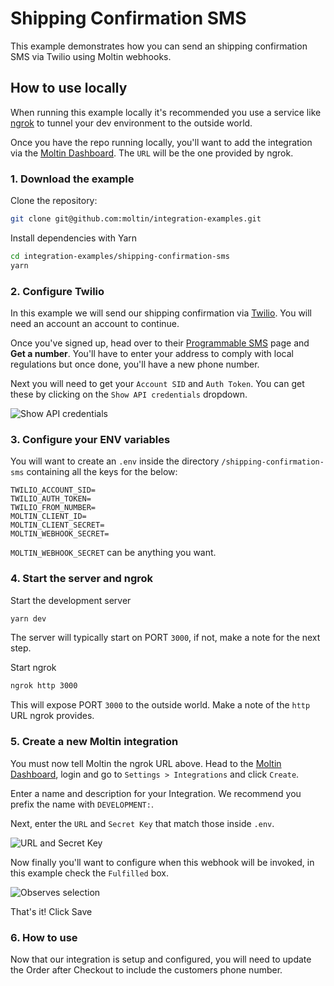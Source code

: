 # Shipping Confirmation SMS

This example demonstrates how you can send an shipping confirmation SMS via Twilio using Moltin webhooks.

## How to use locally

When running this example locally it's recommended you use a service like [ngrok](https://ngrok.com) to tunnel your dev environment to the outside world.

Once you have the repo running locally, you'll want to add the integration via the [Moltin Dashboard](https://dashboard.moltin.com/app/settings/integrations). The `URL` will be the one provided by ngrok.

### 1. Download the example

Clone the repository:

```bash
git clone git@github.com:moltin/integration-examples.git
```

Install dependencies with Yarn

```bash
cd integration-examples/shipping-confirmation-sms
yarn
```

### 2. Configure Twilio

In this example we will send our shipping confirmation via [Twilio](https://www.twilio.com). You will need an account an account to continue.

Once you've signed up, head over to their [Programmable SMS](https://www.twilio.com/console/sms/dashboard) page and **Get a number**. You'll have to enter your address to comply with local regulations but once done, you'll have a new phone number.

Next you will need to get your `Account SID` and `Auth Token`. You can get these by clicking on the `Show API credentials` dropdown.

![Show API credentials](https://user-images.githubusercontent.com/950181/52860550-a9934f80-3127-11e9-92dc-84554bda513a.png)

### 3. Configure your ENV variables

You will want to create an `.env` inside the directory `/shipping-confirmation-sms` containing all the keys for the below:

```shell
TWILIO_ACCOUNT_SID=
TWILIO_AUTH_TOKEN=
TWILIO_FROM_NUMBER=
MOLTIN_CLIENT_ID=
MOLTIN_CLIENT_SECRET=
MOLTIN_WEBHOOK_SECRET=
```

`MOLTIN_WEBHOOK_SECRET` can be anything you want.

### 4. Start the server and ngrok

Start the development server

```bash
yarn dev
```

The server will typically start on PORT `3000`, if not, make a note for the next step.

Start ngrok

```bash
ngrok http 3000
```

This will expose PORT `3000` to the outside world. Make a note of the `http` URL ngrok provides.

### 5. Create a new Moltin integration

You must now tell Moltin the ngrok URL above. Head to the [Moltin Dashboard](https://dashboard.moltin.com/app/settings/integrations), login and go to `Settings > Integrations` and click `Create`.

Enter a name and description for your Integration. We recommend you prefix the name with `DEVELOPMENT:`.

Next, enter the `URL` and `Secret Key` that match those inside `.env`.

![URL and Secret Key](https://user-images.githubusercontent.com/950181/52846929-ca957980-3102-11e9-9a20-23b8139767ee.png)

Now finally you'll want to configure when this webhook will be invoked, in this example check the `Fulfilled` box.

![Observes selection](https://user-images.githubusercontent.com/950181/52848579-02062500-3107-11e9-94b9-7e974eacb550.png)

That's it! Click Save

### 6. How to use

Now that our integration is setup and configured, you will need to update the Order after Checkout to include the customers phone number.
